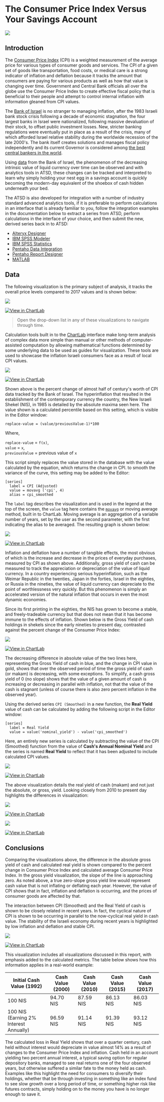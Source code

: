 <!-- markdownlint-disable MD101 -->

# The Consumer Price Index Versus Your Savings Account

![](./images/CPI_1.1.png)

## Introduction

The [Consumer Price Index](https://www.bls.gov/cpi/home.htm) (CPI) is a weighted measurement of the average price for various types of consumer goods and services.
The CPI of a given set of goods like transportation, food costs, or medical care is a strong indicator of inflation and deflation
because it tracks the amount that consumers are paying for various products as well as how that value is changing
over time. Government and Central Bank officials all over the globe use the Consumer Price Index to create effective fiscal policy that
is beneficial to their people and attempt to control internal inflation with information gleaned from CPI values.

The [Bank of Israel](https://www.boi.org.il/en/Pages/Default.aspx) is no stranger to managing inflation, after the 1983 Israeli bank stock crisis following a decade of economic stagnation,
the four largest banks in Israel were nationalized, following massive devaluation of their stock, to offset public investment
losses. New, stricter banking regulations were eventually put in place as a result of the crisis, many of which afforded Israel relative
stability during the worldwide recession of the late 2000's. The bank itself creates solutions and manages fiscal policy
independently and its current Governor is considered among [the best central bankers in the world](https://d2tyltutevw8th.cloudfront.net/media/document/central-bankers-2016-1472776973.pdf).

Using [data](https://www.boi.org.il/en/DataAndStatistics/Pages/Default.aspx) from the Bank of Israel, the phenomenon of
the decreasing intrinsic value of liquid currency over time can be observed and with analytics tools in ATSD,
these changes can be tracked and interpreted to learn why simply holding your nest egg in
a savings account is quickly becoming the modern-day equivalent of the shoebox of cash hidden underneath your bed.

The ATSD is also developed for integration with a number of industry standard advanced analytics
tools, if it is preferable to perform calculations in an interface that is already familiar to you, follow the integration
examples in the documentation below to extract a series from ATSD, perform calculations in the interface of your choice, and
then submit the new, derived series back in to ATSD:

* [Alteryx Designer](https://axibase.com/docs/atsd/integration/alteryx/)
* [IBM SPSS Modeler](https://axibase.com/docs/atsd/integration/spss/modeler/)
* [IBM SPSS Statistics](https://axibase.com/docs/atsd/integration/spss/statistics/)
* [Pentaho Data Integration](https://axibase.com/docs/atsd/integration/pentaho/data-integration/#pentaho-data-integration)
* [Pentaho Report Designer](https://axibase.com/docs/atsd/integration/pentaho/report-designer/#pentaho-report-designer)
* [MATLAB](https://axibase.com/docs/atsd/integration/matlab/)

## Data

The following visualization is the primary subject of analysis, it tracks the overall price levels compared to 2017
values and is shown below:

![](./images/CPI_4.1.png)

[![View in ChartLab](./images/button.png)](https://apps.axibase.com/chartlab/f322562c/10/#fullscreen)

> Open the drop-down list in any of these visualizations to navigate through time.

Calculation tools built in to the [ChartLab](https://apps.axibase.com/) interface make long-term analysis of complex data more simple than manual or
other methods of computer-assisted computation by allowing mathematical functions determined by some underlying data to be
used as guides for visualization. These tools are used to showcase the inflation Israeli consumers face as a result of
local CPI values.

![](./images/CPI_2.1.png)

[![View in ChartLab](./images/button.png)](https://apps.axibase.com/chartlab/f322562c/7/#fullscreen)

Shown above is the percent change of almost half of century's worth of CPI data tracked by the Bank of Israel. The hyperinflation that resulted
in the establishment of the contemporary currency the country, the New Israeli Shekel (NIS), in 1985 is detailed by the absolute maxima
seen here. The value shown is a calculated percentile based on this setting, which is visible in
the Editor window:

`replace-value = (value/previousValue-1)*100`

Where,

`replace-value` = `f(x)`,<br>
`value` = `x`,<br>
`previousValue` = previous value of `x`<br>

This script simply replaces the value stored in the database with the value calculated by the equation, which returns the change in CPI. to smooth the variance of the curve, this setting may be added to the Editor:

```ls
[series]
  label = CPI (Adjusted)
  value = movavg ('cpi', 4)
  alias = cpi_smoothed
```

The `label` tag describes the visualization and is used in the legend at the top of the screen, the `value` tag here contains
the [`movavg`](https://axibase.com/products/axibase-time-series-database/visualization/widgets/time-chart/) or moving average
method, built in to ChartLab. Moving average is an aggregation of a variable number of years, set by the user as the second
parameter, with the first indicating the alias to be averaged. The resulting graph is shown below:

![](./images/CPI_3.1.png)

[![View in ChartLab](./images/button.png)](https://apps.axibase.com/chartlab/f322562c/8/#fullscreen)

Inflation and deflation have a number of tangible effects, the most obvious of which is the increase and decrease in the prices
of everyday purchases, measured by CPI as shown above. Additionally, gross yield of cash can be measured to track the appreciation
or depreciation of the value of liquid currency. In a country experiencing serious hyperinflation, such as the Weimar Republic
in the twenties, Japan in the forties, Israel in the eighties, or Russia in the nineties, the value of liquid currency can
depreciate to the point of worthlessness very quickly. But this phenomenon is simply an accelerated version of the natural
inflation that occurs in even the most dynamic economies.

Since its first printing in the eighties, the NIS has grown to become a stable, and freely-tradeable currency but that does not
mean that it has become immune to the effects of inflation. Shown below is the Gross Yield of cash holdings in shekels since
the early nineties to present day, contrasted against the percent change of the Consumer Price Index:

![](./images/CPI_5.1.png)

[![View in ChartLab](./images/button.png)](https://apps.axibase.com/chartlab/f322562c/13/#fullscreen)

The decreasing difference in absolute value of the two lines here, representing the Gross Yield of cash in blue, and the change
in CPI value in gold, shows that over the observed period of time the gross yield of cash (or makam) is decreasing, with
some exceptions. To simplify, a cash gross yield of 0 (no slope) shows that the value of a given amount of cash is increasing
or decreasing in parallel with inflation, not that the value of the cash is stagnant (unless of course there is also zero percent inflation
in the observed year).

Using the derived series `CPI (Smoothed)` in a new function, the **Real Yield** value of cash can be calculated by adding the
following script in the Editor window:

```ls
[series]
  label = Real Yield
  value = value('nominal_yield') - value('cpi_smoothed')
```

Here, an entirely new series is calculated by subtracting the value of the CPI (Smoothed) function from the value of **Cash's Annual Nominal Yield** and the series is named **Real Yield** to reflect that it has been adjusted to include calculated CPI values.

![](./images/CPI_6.1.png)

[![View in ChartLab](./images/button.png)](https://apps.axibase.com/chartlab/f322562c/12/#fullscreen)

The above visualization details the real yield of cash (makam) and not just the absolute,
or gross, yield. Looking closely from 2010 to present day highlights the differences in visualization:

![](./images/CPI_5.2.png)

[![View in ChartLab](./images/button.png)](https://apps.axibase.com/chartlab/f322562c/16/#fullscreen)

![](./images/CPI_6.2.png)

[![View in ChartLab](./images/button.png)](https://apps.axibase.com/chartlab/f322562c/18/#fullscreen)

## Conclusions

Comparing the visualizations above, the difference in the absolute gross yield of cash and calculated real yield is shown
compared to the percent change in Consumer Price Index and calculated average Consumer Price Index.
In the gross yield visualization, the slope of the line is approaching zero. As noted above,
a true zero-slope gross yield line would represent cash value that is not inflating or deflating each year. However, the value of CPI
shows that in fact, inflation and deflation is occurring, and the prices of consumer goods are affected by that.

The interaction between CPI (Smoothed) and the Real Yield of cash is shown to be closely related in recent years. In fact, the cyclical nature of CPI is shown to be occurring in parallel
to the now-cyclical real yield in cash value. The stability of the Israeli economy during recent years is highlighted by low inflation and deflation
and stable CPI.

![](./images/CPI_7.1.png)

[![View in ChartLab](./images/button.png)](https://apps.axibase.com/chartlab/f322562c/19/#fullscreen)

This visualization includes all visualizations discussed in this report, with emphasis added to the calculated metrics. The table below shows how this information applies in a real-world example:

| Initial Cash Value (1992) | Cash Value (2000) | Cash Value (2010) | Cash Value (2015) | Cash Value (2017) |
|-----------------------------|----------------------|----------------------|----------------------|----------------------|
| 100 NIS | 94.70 NIS | 87.59 NIS | 86.13 NIS | 86.03 NIS |
| 100 NIS (Earning 2% Interest Annually) | 96.59 NIS | 91.14 NIS | 91.39 NIS | 93.12 NIS |

The calculated loss in Real Yield shows that over a quarter century, cash held without interest would depreciate in value almost
14% as a result of changes to the Consumer Price Index and inflation. Cash held in an account yielding two percent annual
interest, a typical saving option for regular depository banks, managed to see real returns one of the four observed
years, but otherwise suffered a similar fate to the money held as cash. Examples like this highlight the need for consumers
to diversify their holdings, whether that be through investing in something like an index fund to see slow growth over a long
period of time, or something higher risk like futures contracts, simply holding on to the money you have is no longer enough
to save it.

